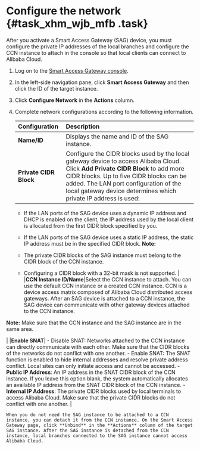 # Configure the network {#task_xhm_wjb_mfb .task}

After you activate a Smart Access Gateway \(SAG\) device, you must configure the private IP addresses of the local branches and configure the CCN instance to attach in the console so that local clients can connect to Alibaba Cloud.

1.  Log on to the [Smart Access Gateway console](https://smartag.console.aliyun.com/).
2.  In the left-side navigation pane, click **Smart Access Gateway** and then click the ID of the target instance.
3.  Click **Configure Network** in the **Actions** column.
4.  Complete network configurations according to the following information. 

    |Configuration|Description|
    |:------------|:----------|
    |**Name/ID**|Displays the name and ID of the SAG instance.|
    |**Private CIDR Block**|Configure the CIDR blocks used by the local gateway device to access Alibaba Cloud. Click **Add Private CIDR Block** to add more CIDR blocks. Up to five CIDR blocks can be added. The LAN port configuration of the local gateway device determines which private IP address is used:

    -   If the LAN ports of the SAG device uses a dynamic IP address and DHCP is enabled on the client, the IP address used by the local client is allocated from the first CIDR block specified by you.
    -   If the LAN ports of the SAG device uses a static IP address, the static IP address must be in the specified CIDR block.
 **Note:** 

    -   The private CIDR blocks of the SAG instance must belong to the CIDR block of the CCN instance.
    -   Configuring a CIDR block with a 32-bit mask is not supported.
 |
    |**CCN Instance ID/Name**|Select the CCN instance to attach. You can use the default CCN instance or a created CCN instance. CCN is a device access matrix composed of Alibaba Cloud distributed access gateways. After an SAG device is attached to a CCN instance, the SAG device can communicate with other gateway devices attached to the CCN instance.

**Note:** Make sure that the CCN instance and the SAG instance are in the same area.

 |
    |**Enable SNAT**|     -   Disable SNAT: Networks attached to the CCN instance can directly communicate with each other. Make sure that the CIDR blocks of the networks do not conflict with one another.
    -   Enable SNAT: The SNAT function is enabled to hide internal addresses and resolve private address conflict. Local sites can only initiate access and cannot be accessed.
        -   **Public IP Address**: An IP address in the SNAT CIDR block of the CCN instance. If you leave this option blank, the system automatically allocates an available IP address from the SNAT CIDR block of the CCN instance.
        -   **Internal IP Address**: The private CIDR blocks used by local terminals to access Alibaba Cloud. Make sure that the private CIDR blocks do not conflict with one another.
 |

    When you do not need the SAG instance to be attached to a CCN instance, you can detach it from the CCN instance. On the Smart Access Gateway page, click **Unbind** in the **Actions** column of the target SAG instance. After the SAG instance is detached from the CCN instance, local branches connected to the SAG instance cannot access Alibaba Cloud.


